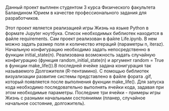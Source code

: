 Данный проект выплнен студентом 3 курса Физического факультета Баландином Юрием в качестве профессионального задания для разработчиков. 

Этот проект является реализацией игры Жизнь на языке Python в формате Jupyter ноутбука. Список 
необходимых библиотек находится в файле requirements. Сам проект реализован в файле Life.ipynb. В нем 
можно задать размер поля и количество итераций (параметры n, iteraz). Начальную конфигурацию необходимо задать непосредственно 
в функции initial_state(n). Реализована возможность задать случайную конфигурацию (функция random_initial_state(n) и 
аргумент random = True в функции make_life()).В последней ячейке задана конигурация так называемого Долгожителя (R-пентамино).
С помощью библиотек визуализации развитие системы представлено в файле фората .gif, который появляется после выполнения фукнции make_life().
Для запуска кода необходимо последовательно выполнять ячейки кода, задавая при этом необходимые параметры. Последние три ячейки - 
примеры игры Жизнь с разными начальными состояниями (планер, случайное начальное состояние, долгожитель).
